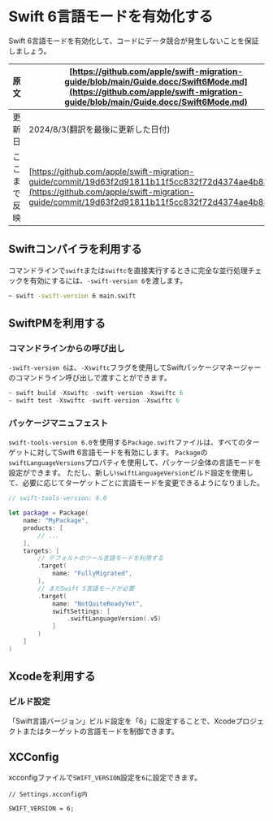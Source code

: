 # Swift 6言語モードを有効化する

Swift 6言語モードを有効化して、コードにデータ競合が発生しないことを保証しましょう。

|原文|[https://github.com/apple/swift-migration-guide/blob/main/Guide.docc/Swift6Mode.md](https://github.com/apple/swift-migration-guide/blob/main/Guide.docc/Swift6Mode.md)|
|---|---|
|更新日|2024/8/3(翻訳を最後に更新した日付)|
|ここまで反映|[https://github.com/apple/swift-migration-guide/commit/19d63f2d91811b11f5cc832f72d4374ae4b83f1f](https://github.com/apple/swift-migration-guide/commit/19d63f2d91811b11f5cc832f72d4374ae4b83f1f)|

## Swiftコンパイラを利用する

コマンドラインで`swift`または`swiftc`を直接実行するときに完全な並行処理チェックを有効にするには、`-swift-version 6`を渡します。

```bash
~ swift -swift-version 6 main.swift
```

## SwiftPMを利用する

### コマンドラインからの呼び出し

`-swift-version 6`は、`-Xswiftc`フラグを使用してSwiftパッケージマネージャーのコマンドライン呼び出しで渡すことができます。

```swift
~ swift build -Xswiftc -swift-version -Xswiftc 6
~ swift test -Xswiftc -swift-version -Xswiftc 6
```

### パッケージマニュフェスト

`swift-tools-version 6.0`を使用する`Package.swift`ファイルは、すべてのターゲットに対してSwift 6言語モードを有効にします。
`Package`の`swiftLanguageVersions`プロパティを使用して、パッケージ全体の言語モードを設定ができます。
ただし、新しい`swiftLanguageVersion`ビルド設定を使用して、必要に応じてターゲットごとに言語モードを変更できるようになりました。


```swift
// swift-tools-version: 6.0

let package = Package(
    name: "MyPackage",
    products: [
        // ...
    ],
    targets: [
        // デフォルトのツール言語モードを利用する
        .target(
            name: "FullyMigrated",
        ),
        // まだSwift 5言語モードが必要
        .target(
            name: "NotQuiteReadyYet",
            swiftSettings: [
                .swiftLanguageVersion(.v5)
            ]
        )
    ]
)
```

## Xcodeを利用する

### ビルド設定

「Swift言語バージョン」ビルド設定を「6」に設定することで、Xcodeプロジェクトまたはターゲットの言語モードを制御できます。

## XCConfig

xcconfigファイルで`SWIFT_VERSION`設定を`6`に設定できます。

```
// Settings.xcconfig内

SWIFT_VERSION = 6;
```